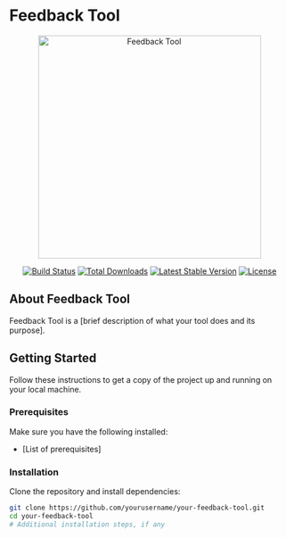 #  Feedback Tool

<p align="center"><a href="https://freepngimg.com/download/feedback/8-2-feedback-png-clipart.png" target="_blank"><img src="https://freepngimg.com/download/feedback/8-2-feedback-png-clipart.png" width="400" alt="Feedback Tool "></a></p>

<p align="center">
<a href="https://github.com/yourusername/your-feedback-tool/actions"><img src="https://github.com/yourusername/your-feedback-tool/workflows/tests/badge.svg" alt="Build Status"></a>
<a href="https://packagist.org/packages/yourusername/your-feedback-tool"><img src="https://img.shields.io/packagist/dt/yourusername/your-feedback-tool" alt="Total Downloads"></a>
<a href="https://packagist.org/packages/yourusername/your-feedback-tool"><img src="https://img.shields.io/packagist/v/yourusername/your-feedback-tool" alt="Latest Stable Version"></a>
<a href="https://packagist.org/packages/yourusername/your-feedback-tool"><img src="https://img.shields.io/packagist/l/yourusername/your-feedback-tool" alt="License"></a>
</p>

## About Feedback Tool

 Feedback Tool is a [brief description of what your tool does and its purpose].

## Getting Started

Follow these instructions to get a copy of the project up and running on your local machine.

### Prerequisites

Make sure you have the following installed:

- [List of prerequisites]

### Installation

Clone the repository and install dependencies:

```bash
git clone https://github.com/yourusername/your-feedback-tool.git
cd your-feedback-tool
# Additional installation steps, if any
